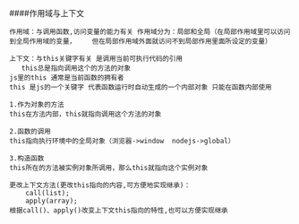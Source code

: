 ####作用域与上下文


    作用域：与调用函数,访问变量的能力有关 作用域分为：局部和全局（在局部作用域里可以访问到全局作用域的变量，    但在局部作用域外面就访问不到局部作用里面所设定的变量）

    上下文：与this关键字有关 是调用当前可执行代码的引用
       this总是指向调用这个的方法的对象
    js里的this 通常是当前函数的拥有者
    this 是js的一个关键字 代表函数运行时自动生成的一个内部对象 只能在函数内部使用

    1.作为对象的方法 
    this在方法内部，this就指向调用这个方法的对象
    
    2.函数的调用
    this指向执行环境中的全局对象（浏览器->window  nodejs->global）
    
    3.构造函数
    this所在的方法被实例对象所调用，那么this就指向这个实例对象
    
    更改上下文方法(更改this指向的内容,可方便地实现继承)：
		call(list);
		apply(array);
    根据call()、apply()改变上下文this指向的特性,也可以方便实现继承